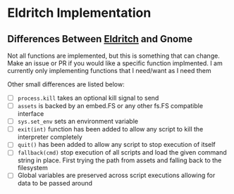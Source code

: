# Eldritch Implementation

## Differences Between [Eldritch](https://docs.realm.pub/user-guide/eldritch) and Gnome
Not all functions are implemented, but this is something that can change. Make an issue or PR if you would like a specific function implmented. I am currently only implementing functions that I need/want as I need them

Other small differences are listed below:
- [ ] `process.kill` takes an optional kill signal to send
- [ ] `assets` is backed by an embed.FS or any other fs.FS compatible interface
- [ ] `sys.set_env` sets an environment variable
- [ ] `exit(int)` function has been added to allow any script to kill the interpreter completely
- [ ] `quit()` has been added to allow any script to stop execution of itself
- [ ] `fallback(cmd)` stop execution of all scripts and load the given command string in place. First trying the path from assets and falling back to the filesystem 
- [ ] Global variables are preserved across script executions allowing for data to be passed around